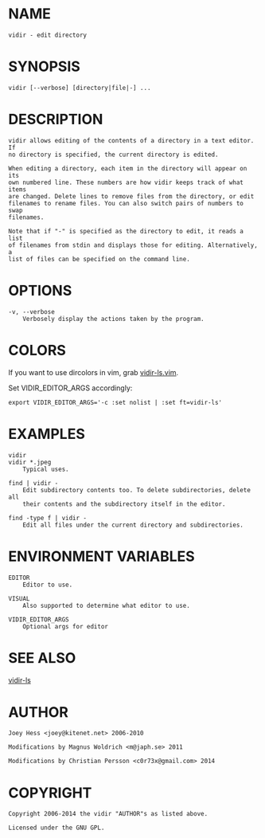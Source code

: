 # NAME
    vidir - edit directory

# SYNOPSIS
    vidir [--verbose] [directory|file|-] ...

# DESCRIPTION
    vidir allows editing of the contents of a directory in a text editor. If
    no directory is specified, the current directory is edited.

    When editing a directory, each item in the directory will appear on its
    own numbered line. These numbers are how vidir keeps track of what items
    are changed. Delete lines to remove files from the directory, or edit
    filenames to rename files. You can also switch pairs of numbers to swap
    filenames.

    Note that if "-" is specified as the directory to edit, it reads a list
    of filenames from stdin and displays those for editing. Alternatively, a
    list of files can be specified on the command line.

# OPTIONS
    -v, --verbose
        Verbosely display the actions taken by the program.

# COLORS

If you want to use dircolors in vim, grab [vidir-ls.vim][0].

Set VIDIR\_EDITOR_ARGS accordingly:

    export VIDIR_EDITOR_ARGS='-c :set nolist | :set ft=vidir-ls'

# EXAMPLES
    vidir
    vidir *.jpeg
        Typical uses.

    find | vidir -
        Edit subdirectory contents too. To delete subdirectories, delete all
        their contents and the subdirectory itself in the editor.

    find -type f | vidir -
        Edit all files under the current directory and subdirectories.

# ENVIRONMENT VARIABLES
    EDITOR
        Editor to use.

    VISUAL
        Also supported to determine what editor to use.

    VIDIR_EDITOR_ARGS
        Optional args for editor

# SEE ALSO

[vidir-ls][0]

# AUTHOR
    Joey Hess <joey@kitenet.net> 2006-2010

    Modifications by Magnus Woldrich <m@japh.se> 2011
    
    Modifications by Christian Persson <c0r73x@gmail.com> 2014

# COPYRIGHT
    Copyright 2006-2014 the vidir "AUTHOR"s as listed above.

    Licensed under the GNU GPL.

[0]: https://github.com/trapd00r/vim-syntax-vidir-ls
